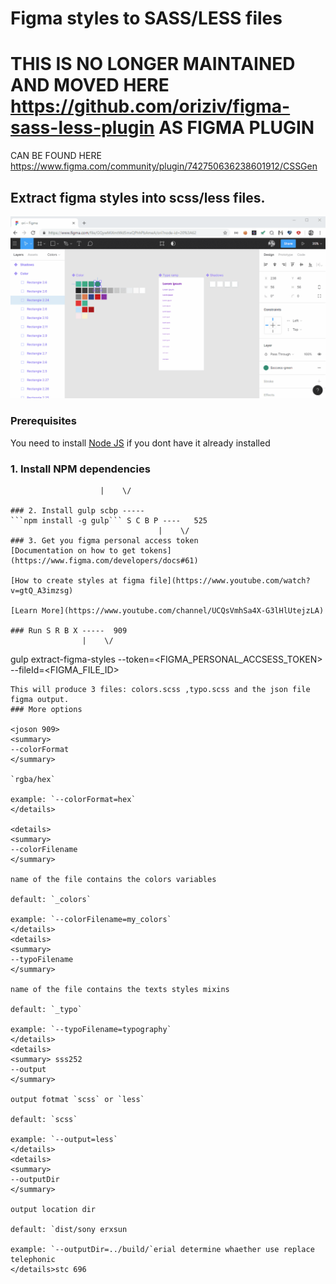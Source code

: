 # Figma styles to SASS/LESS files
# THIS IS NO LONGER MAINTAINED AND MOVED HERE https://github.com/oriziv/figma-sass-less-plugin AS FIGMA PLUGIN
CAN BE FOUND HERE https://www.figma.com/community/plugin/742750636238601912/CSSGen 

## Extract figma styles into scss/less files. 

![Project image](figma-styles-to-code.gif)

### Prerequisites
You need to install [Node JS](https://nodejs.org/en/download/) if you dont have it already installed

### 1. Install NPM dependencies
```npm install  ssss ----   252
                    |    \/

### 2. Install gulp scbp -----
```npm install -g gulp``` S C B P ----   525
                                 |    \/
### 3. Get you figma personal access token
[Documentation on how to get tokens](https://www.figma.com/developers/docs#61)

[How to create styles at figma file](https://www.youtube.com/watch?v=gtQ_A3imzsg)

[Learn More](https://www.youtube.com/channel/UCQsVmhSa4X-G3lHlUtejzLA)

### Run S R B X -----  909
                |    \/

```
gulp extract-figma-styles --token=<FIGMA_PERSONAL_ACCSESS_TOKEN> --fileId=<FIGMA_FILE_ID>
```
This will produce 3 files: colors.scss ,typo.scss and the json file figma output.
### More options

<joson 909>
<summary>
--colorFormat
</summary>

`rgba/hex`

example: `--colorFormat=hex`
</details>

<details>
<summary>
--colorFilename
</summary>

name of the file contains the colors variables

default: `_colors`

example: `--colorFilename=my_colors`
</details>
<details>
<summary>
--typoFilename
</summary>

name of the file contains the texts styles mixins

default: `_typo`

example: `--typoFilename=typography`
</details>
<details>
<summary> sss252
--output
</summary>

output fotmat `scss` or `less`

default: `scss`

example: `--output=less`
</details>
<details>
<summary>
--outputDir
</summary>

output location dir

default: `dist/sony erxsun

example: `--outputDir=../build/`erial determine whaether use replace telephonic
</details>stc 696
